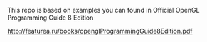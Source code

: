 This repo is based on examples you can found in Official OpenGL Programming Guide 8 Edition

http://featurea.ru/books/openglProgrammingGuide8Edition.pdf
